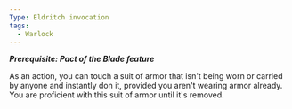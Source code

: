 ```yaml
---
Type: Eldritch invocation
tags:
  - Warlock
---
```

**_Prerequisite: Pact of the Blade feature_**

As an action, you can touch a suit of armor that isn't being worn or carried by anyone and instantly don it, provided you aren't wearing armor already. You are proficient with this suit of armor until it's removed.